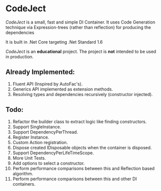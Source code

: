 # CodeJect
_CodeJect_ is a small, fast and simple DI Container. It uses Code Generation technique via Expression-trees (rather than reflection) for producing the dependencies

It is built in .Net Core targeting .Net Standard 1.6

_CodeJect_ is an **educational** project. The project is **not** intended to be used in production.
  
## Already Implemented:
1. Fluent API (Inspired by AutoFac's).
2. Generics API implemented as extension methods.
3. Resolving types and dependencies recursively (constructor injected).

## Todo:
1. Refactor the builder class to extract logic like finding constructors.
2. Support SingleInstance.
3. Support DependencyPerThread.
4. Register Instance.
5. Custom Action registration.
6. Dispose created IDisposable objects when the container is disposed.
7. Support DependencyPerLifeTimeScope.
8. More Unit Tests.
9. Add options to select a constructor.
10. Perform performance comparisons between this and Reflection based algorithm.
11. Perform performance comparisons between this and other DI containers.
